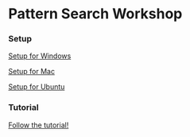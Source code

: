 # Pattern Search Workshop


### Setup
[Setup for Windows](https://github.com/cognitedata/pattern-search-workshop/blob/master/Setup_Instructions_Windows.md)

[Setup for Mac](https://github.com/cognitedata/pattern-search-workshop/blob/master/Setup_Instructions_Mac.md)

[Setup for Ubuntu](https://github.com/cognitedata/pattern-search-workshop/blob/master/Setup-Instructions-Ubuntu.md)

### Tutorial
[Follow the tutorial!](https://github.com/cognitedata/pattern-search-workshop/blob/master/pattern_search_workshop_tutorial.ipynb)
